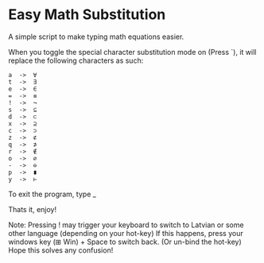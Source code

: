 # Easy Math Substitution

 A simple script to make typing math equations easier.


 When you toggle the special character substitution mode on (Press `), it will replace the following characters as such:

	a  ->  ∀
	t  ->  ∃
	e  ->  ∈
	=  ->  ≡
	!  ->  ¬
	s  ->  ⊆
	d  ->  ⊂
	x  ->  ⊇
	c  ->  ⊃
	z  ->  ⊄
	q  ->  ⊅
	r  ->  ∉
	o  ->  ∅
	-  ->  ⊖
	p  ->  ∎
	y  ->  ⊢

	

To exit the program, type _

Thats it, enjoy!

Note:
Pressing ! may trigger your keyboard to switch to Latvian or some other language (depending on your hot-key)
If this happens, press your windows key (⊞ Win) + Space to switch back. (Or un-bind the hot-key)
Hope this solves any confusion!
